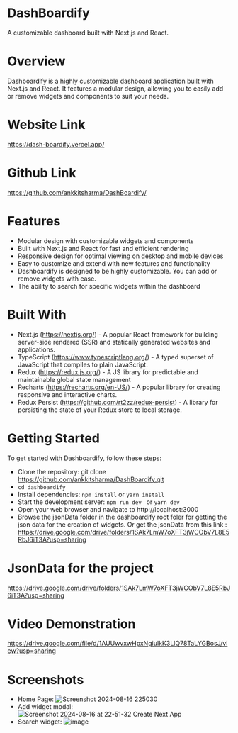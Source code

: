 # DashBoardify

A customizable dashboard built with Next.js and React.

# Overview

Dashboardify is a highly customizable dashboard application built with Next.js and React. It features a modular design, allowing you to easily add or remove widgets and components to suit your needs.

# Website Link
https://dash-boardify.vercel.app/

# Github Link
https://github.com/ankkitsharma/DashBoardify/

# Features

- Modular design with customizable widgets and components
- Built with Next.js and React for fast and efficient rendering
- Responsive design for optimal viewing on desktop and mobile devices
- Easy to customize and extend with new features and functionality
- Dashboardify is designed to be highly customizable. You can add or remove widgets with ease.
- The ability to search for specific widgets within the dashboard

# Built With

- Next.js (https://nextjs.org/) - A popular React framework for building server-side rendered (SSR) and statically generated websites and applications.
- TypeScript (https://www.typescriptlang.org/) - A typed superset of JavaScript that compiles to plain JavaScript.
- Redux (https://redux.js.org/) - A JS library for predictable and maintainable global state management
- Recharts (https://recharts.org/en-US/) - A popular library for creating responsive and interactive charts.
- Redux Persist (https://github.com/rt2zz/redux-persist) - A library for persisting the state of your Redux store to local storage.

# Getting Started

To get started with Dashboardify, follow these steps:

- Clone the repository: git clone https://github.com/ankkitsharma/DashBoardify.git
- `cd dashboardify`
- Install dependencies: `npm install` or `yarn install`
- Start the development server: `npm run dev ` or `yarn dev`
- Open your web browser and navigate to http://localhost:3000
- Browse the jsonData folder in the dashboardify root foler for getting the json data for the creation of widgets.
  Or get the jsonData from this link : https://drive.google.com/drive/folders/1SAk7LmW7oXFT3jWCObV7L8E5RbJ6iT3A?usp=sharing

# JsonData for the project
https://drive.google.com/drive/folders/1SAk7LmW7oXFT3jWCObV7L8E5RbJ6iT3A?usp=sharing

# Video Demonstration
https://drive.google.com/file/d/1AUUwvxwHpxNgiuIkK3LlQ78TaLYGBosJ/view?usp=sharing

# Screenshots
- Home Page:
![Screenshot 2024-08-16 225030](https://github.com/user-attachments/assets/aa2f38a8-3508-4833-a947-0c0a52c188da)
- Add widget modal:
![Screenshot 2024-08-16 at 22-51-32 Create Next App](https://github.com/user-attachments/assets/014ffffd-cbf1-4393-afe3-4802f5bf0fdc)
- Search widget:
![image](https://github.com/user-attachments/assets/dd507599-b999-4efc-901f-0c8a2c0ab3c5)




